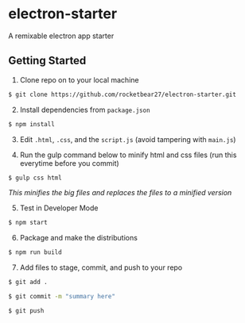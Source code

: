 # electron-starter
A remixable electron app starter

## Getting Started
1. Clone repo on to your local machine

``` bash
$ git clone https://github.com/rocketbear27/electron-starter.git
``` 

2. Install dependencies from `package.json`

``` bash
$ npm install
```

3. Edit `.html`, `.css`, and the `script.js` (avoid tampering with `main.js`)

4. Run the gulp command below to minify html and css files (run this everytime before you commit)

``` bash
$ gulp css html
```

_This minifies the big files and replaces the files to a minified version_

5. Test in Developer Mode
``` bash
$ npm start
```

6. Package and make the distributions

``` bash
$ npm run build
```

7. Add files to stage, commit, and push to your repo

``` bash
$ git add .

$ git commit -m "summary here"

$ git push
```